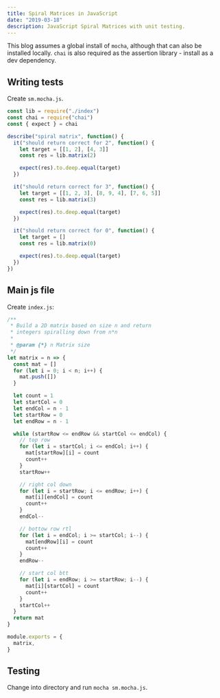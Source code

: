 ```yaml
---
title: Spiral Matrices in JavaScript
date: "2019-03-18"
description: JavaScript Spiral Matrices with unit testing.
---
```


This blog assumes a global install of `mocha`, although that can also be installed locally. `chai` is also required as the assertion library - install as a dev dependency.



## Writing tests

Create `sm.mocha.js`.

```javascript
const lib = require("./index")
const chai = require("chai")
const { expect } = chai

describe("spiral matrix", function() {
  it("should return correct for 2", function() {
    let target = [[1, 2], [4, 3]]
    const res = lib.matrix(2)

    expect(res).to.deep.equal(target)
  })

  it("should return correct for 3", function() {
    let target = [[1, 2, 3], [8, 9, 4], [7, 6, 5]]
    const res = lib.matrix(3)

    expect(res).to.deep.equal(target)
  })

  it("should return correct for 0", function() {
    let target = []
    const res = lib.matrix(0)

    expect(res).to.deep.equal(target)
  })
})
```



## Main js file

Create `index.js`:

```javascript
/**
 * Build a 2D matrix based on size n and return
 * integers spiralling down from n*n
 *
 * @param {*} n Matrix size
 */
let matrix = n => {
  const mat = []
  for (let i = 0; i < n; i++) {
    mat.push([])
  }

  let count = 1
  let startCol = 0
  let endCol = n - 1
  let startRow = 0
  let endRow = n - 1

  while (startRow <= endRow && startCol <= endCol) {
    // top row
    for (let i = startCol; i <= endCol; i++) {
      mat[startRow][i] = count
      count++
    }
    startRow++

    // right col down
    for (let i = startRow; i <= endRow; i++) {
      mat[i][endCol] = count
      count++
    }
    endCol--

    // bottow row rtl
    for (let i = endCol; i >= startCol; i--) {
      mat[endRow][i] = count
      count++
    }
    endRow--

    // start col btt
    for (let i = endRow; i >= startRow; i--) {
      mat[i][startCol] = count
      count++
    }
    startCol++
  }
  return mat
}

module.exports = {
  matrix,
}
```



## Testing

Change into directory and run `mocha sm.mocha.js`.
